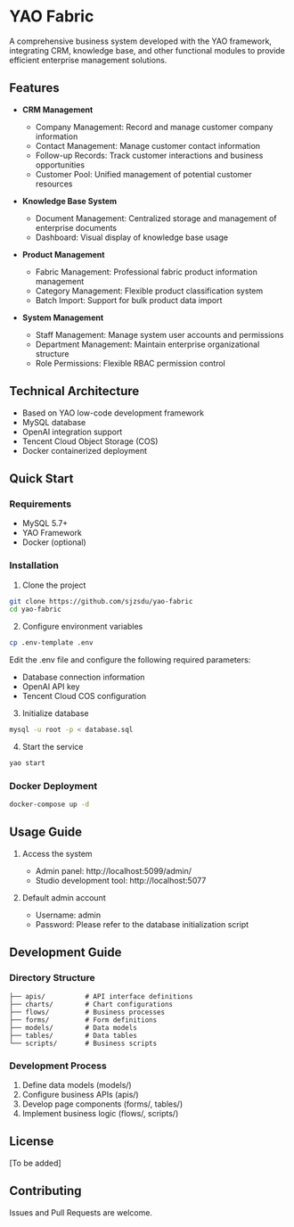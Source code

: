 # YAO Fabric

A comprehensive business system developed with the YAO framework, integrating CRM, knowledge base, and other functional modules to provide efficient enterprise management solutions.

## Features

- **CRM Management**
  - Company Management: Record and manage customer company information
  - Contact Management: Manage customer contact information
  - Follow-up Records: Track customer interactions and business opportunities
  - Customer Pool: Unified management of potential customer resources

- **Knowledge Base System**
  - Document Management: Centralized storage and management of enterprise documents
  - Dashboard: Visual display of knowledge base usage

- **Product Management**
  - Fabric Management: Professional fabric product information management
  - Category Management: Flexible product classification system
  - Batch Import: Support for bulk product data import

- **System Management**
  - Staff Management: Manage system user accounts and permissions
  - Department Management: Maintain enterprise organizational structure
  - Role Permissions: Flexible RBAC permission control

## Technical Architecture

- Based on YAO low-code development framework
- MySQL database
- OpenAI integration support
- Tencent Cloud Object Storage (COS)
- Docker containerized deployment

## Quick Start

### Requirements

- MySQL 5.7+
- YAO Framework
- Docker (optional)

### Installation

1. Clone the project

```bash
git clone https://github.com/sjzsdu/yao-fabric
cd yao-fabric
```

2. Configure environment variables

```bash
cp .env-template .env
```

Edit the .env file and configure the following required parameters:
- Database connection information
- OpenAI API key
- Tencent Cloud COS configuration

3. Initialize database

```bash
mysql -u root -p < database.sql
```

4. Start the service

```bash
yao start
```

### Docker Deployment

```bash
docker-compose up -d
```

## Usage Guide

1. Access the system
   - Admin panel: http://localhost:5099/admin/
   - Studio development tool: http://localhost:5077

2. Default admin account
   - Username: admin
   - Password: Please refer to the database initialization script

## Development Guide

### Directory Structure

```
├── apis/          # API interface definitions
├── charts/        # Chart configurations
├── flows/         # Business processes
├── forms/         # Form definitions
├── models/        # Data models
├── tables/        # Data tables
└── scripts/       # Business scripts
```

### Development Process

1. Define data models (models/)
2. Configure business APIs (apis/)
3. Develop page components (forms/, tables/)
4. Implement business logic (flows/, scripts/)

## License

[To be added]

## Contributing

Issues and Pull Requests are welcome.